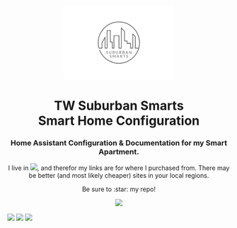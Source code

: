 <p align="center">
  <img src="/images/suburban-smarts.png" width="250"/>
</p>

<h1 align="center">TW Suburban Smarts <br />Smart Home Configuration</h1>
<h3 align="center">Home Assistant Configuration &amp; Documentation for my Smart Apartment.</h3>
<p align="center">
  I live in <img src="https://github.com/oxguy3/flags/blob/master/mini/us.png"/>, and therefor my links are for where I purchased from. There may be better (and most likely cheaper) sites in your local regions.</p>
<p align="center">Be sure to :star: my repo!</p> 
<p align="center">
<img src="http://hits.dwyl.com/twhite96/TW-HomeAssistant-Config.svg"/>
</p>
<p>
  <img src="https://img.shields.io/github/last-commit/twhite96/TW-HomeAssistant-Config?style=for-the-badge">
  <img src="https://img.shields.io/badge/HA--Version-5.12-brightgreen?style=for-the-badge">
  <img src="https://img.shields.io/github/stars/twhite96/TW-HomeAssistant-Config?style=social">
</p>